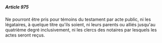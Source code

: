 ##### Article 975

Ne pourront être pris pour témoins du testament par acte public, ni les légataires, à quelque titre qu'ils soient, ni leurs parents ou alliés jusqu'au quatrième degré inclusivement, ni les clercs des notaires par lesquels les actes seront reçus.

